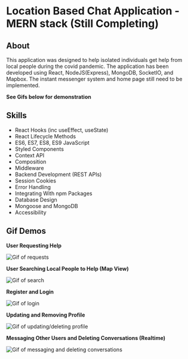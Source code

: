 # Location Based Chat Application - MERN stack (Still Completing) 

## About

This application was designed to help isolated individuals get help from local people during the covid pandemic. The application has been developed using React, NodeJS(Express), MongoDB, SocketIO, and Mapbox. The instant messenger system and home page still need to be implemented. 

**See Gifs below for demonstration**

## Skills

* React Hooks (inc useEffect, useState)
* React Lifecycle Methods
* ES6, ES7, ES8, ES9 JavaScript
* Styled Components
* Context API
* Composition
* Middleware
* Backend Development (REST APIs)
* Session Cookies
* Error Handling
* Integrating With npm Packages
* Database Design
* Mongoose and MongoDB
* Accessibility


## Gif Demos

**User Requesting Help**

![Gif of requests](Gif4.gif)

**User Searching Local People to Help (Map View)**

![Gif of search](Gif1.gif)

**Register and Login**

![Gif of login](Gif3.gif)

**Updating and Removing Profile**

![Gif of updating/deleting profile](Gif2.gif)

**Messaging Other Users and Deleting Conversations (Realtime)**

![Gif of messaging and deleting conversations](Gif5.gif)



